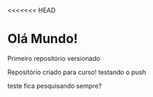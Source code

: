 <<<<<<< HEAD
# Olá Mundo!
 Primeiro repositório versionado

Repositório criado para curso!
testando o push


teste fica pesquisando sempre?
